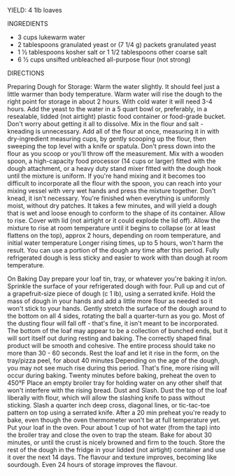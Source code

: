 YIELD: 4 1lb loaves 

INGREDIENTS 
- 3 cups lukewarm water 
- 2 tablespoons granulated yeast or (7 1/4 g) packets granulated yeast 
- 1 1⁄2 tablespoons kosher salt or 1 1/2 tablespoons other coarse salt 
- 6 1⁄2 cups unsifted unbleached all-purpose flour (not strong)

DIRECTIONS 

Preparing Dough for Storage: Warm the water slightly. It should feel just a little warmer than body temperature. Warm water will rise the dough to the right point for storage in about 2 hours. With cold water it will need 3-4 hours. Add the yeast to the water in a 5 quart bowl or, preferably, in a resealable, lidded (not airtight) plastic food container or food-grade bucket. Don't worry about getting it all to dissolve. Mix in the flour and salt - kneading is unnecessary. Add all of the flour at once, measuring it in with dry-ingredient measuring cups, by gently scooping up the flour, then sweeping the top level with a knife or spatula. Don't press down into the flour as you scoop or you'll throw off the measurement. Mix with a wooden spoon, a high-capacity food processor (14 cups or larger) fitted with the dough attachment, or a heavy duty stand mixer fitted with the dough hook until the mixture is uniform. If you're hand mixing and it becomes too difficult to incorporate all the flour with the spoon, you can reach into your mixing vessel with very wet hands and press the mixture together. Don't knead, it isn't necessary. You're finished when everything is uniformly moist, without dry patches. It takes a few minutes, and will yield a dough that is wet and loose enough to conform to the shape of its container. Allow to rise. Cover with lid (not airtight or it could explode the lid off). Allow the mixture to rise at room temperature until it begins to collapse (or at least flattens on the top), approx 2 hours, depending on room temperature, and initial water temperature Longer rising times, up to 5 hours, won't harm the result. You can use a portion of the dough any time after this period. Fully refrigerated dough is less sticky and easier to work with than dough at room temperature. 

On Baking Day prepare your loaf tin, tray, or whatever you're baking it in/on. Sprinkle the surface of your refrigerated dough with four. Pull up and cut of a grapefruit-size piece of dough (c 1 lb), using a serrated knife. Hold the mass of dough in your hands and add a little more flour as needed so it won't stick to your hands. Gently stretch the surface of the dough around to the bottom on all 4 sides, rotating the ball a quarter-turn as you go. Most of the dusting flour will fall off - that's fine, it isn't meant to be incorporated. The bottom of the loaf may appear to be a collection of bunched ends, but it will sort itself out during resting and baking. The correctly shaped final product will be smooth and cohesive. The entire process should take no more than 30 - 60 seconds. Rest the loaf and let it rise in the form, on the tray/pizza peel, for about 40 minutes Depending on the age of the dough, you may not see much rise during this period. That's fine, more rising will occur during baking. Twenty minutes before baking, preheat the oven to 450°F Place an empty broiler tray for holding water on any other shelf that won't interfere with the rising bread. Dust and Slash. Dust the top of the loaf liberally with flour, which will allow the slashing knife to pass without sticking. Slash a quarter inch deep cross, diagonal lines, or tic-tac-toe pattern on top using a serrated knife. After a 20 min preheat you're ready to bake, even though the oven thermometer won't be at full temperature yet. Put your loaf in the oven. Pour about 1 cup of hot water (from the tap) into the broiler tray and close the oven to trap the steam. Bake for about 30 minutes, or until the crust is nicely browned and firm to the touch. Store the rest of the dough in the fridge in your lidded (not airtight) container and use it over the next 14 days. The flavour and texture improves, becoming like sourdough. Even 24 hours of storage improves the flavour.